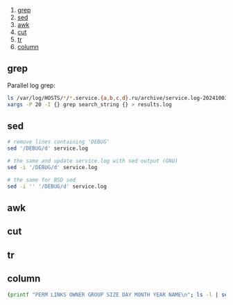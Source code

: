 1. [grep](#grep)
2. [sed](#sed)
3. [awk](#awk)
4. [cut](#cut)
5. [tr](#tr)
6. [column](#column)

## grep

Parallel log grep:
```bash
ls /var/log/HOSTS/*/*.service.{a,b,c,d}.ru/archive/service.log-20241003*.gz 2>/dev/null | \
xargs -P 20 -I {} grep search_string {} > results.log
```

## sed
```bash
# remove lines containing 'DEBUG'
sed '/DEBUG/d' service.log

# the same and update service.log with sed output (GNU)
sed -i '/DEBUG/d' service.log

# the same for BSD sed
sed -i '' '/DEBUG/d' service.log

```

## awk

## cut

## tr

## column
```bash
(printf "PERM LINKS OWNER GROUP SIZE DAY MONTH YEAR NAME\n"; ls -l | sed 1d) | column -t
```
